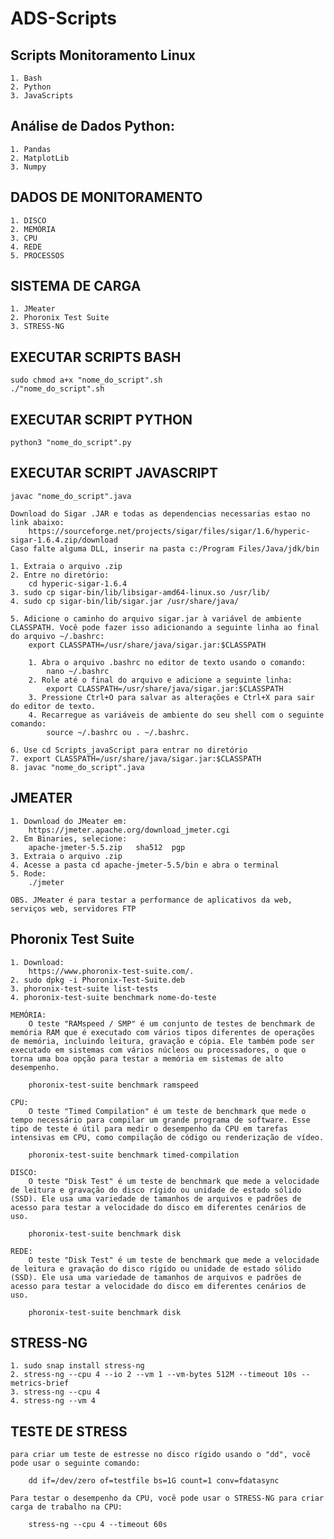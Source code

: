 # ADS-Scripts
## Scripts Monitoramento Linux 
    1. Bash 
    2. Python 
    3. JavaScripts 
    
## Análise de Dados Python: 
    1. Pandas
    2. MatplotLib
    3. Numpy

## DADOS DE MONITORAMENTO 

    1. DISCO
    2. MEMÓRIA
    3. CPU
    4. REDE
    5. PROCESSOS

## SISTEMA DE CARGA

    1. JMeater
    2. Phoronix Test Suite
    3. STRESS-NG
## EXECUTAR SCRIPTS BASH

    sudo chmod a+x "nome_do_script".sh
    ./"nome_do_script".sh

## EXECUTAR SCRIPT PYTHON

    python3 "nome_do_script".py

## EXECUTAR SCRIPT JAVASCRIPT

    javac "nome_do_script".java

    Download do Sigar .JAR e todas as dependencias necessarias estao no link abaixo:
        https://sourceforge.net/projects/sigar/files/sigar/1.6/hyperic-sigar-1.6.4.zip/download
    Caso falte alguma DLL, inserir na pasta c:/Program Files/Java/jdk/bin

    1. Extraia o arquivo .zip
    2. Entre no diretório:
        cd hyperic-sigar-1.6.4
    3. sudo cp sigar-bin/lib/libsigar-amd64-linux.so /usr/lib/
    4. sudo cp sigar-bin/lib/sigar.jar /usr/share/java/

    5. Adicione o caminho do arquivo sigar.jar à variável de ambiente CLASSPATH. Você pode fazer isso adicionando a seguinte linha ao final do arquivo ~/.bashrc:
        export CLASSPATH=/usr/share/java/sigar.jar:$CLASSPATH

        1. Abra o arquivo .bashrc no editor de texto usando o comando:
            nano ~/.bashrc
        2. Role até o final do arquivo e adicione a seguinte linha:
            export CLASSPATH=/usr/share/java/sigar.jar:$CLASSPATH
        3. Pressione Ctrl+O para salvar as alterações e Ctrl+X para sair do editor de texto.
        4. Recarregue as variáveis de ambiente do seu shell com o seguinte comando:
            source ~/.bashrc ou . ~/.bashrc.

    6. Use cd Scripts_javaScript para entrar no diretório
    7. export CLASSPATH=/usr/share/java/sigar.jar:$CLASSPATH
    8. javac "nome_do_script".java

## JMEATER

    1. Download do JMeater em:
        https://jmeter.apache.org/download_jmeter.cgi
    2. Em Binaries, selecione:
        apache-jmeter-5.5.zip 	sha512 	pgp
    3. Extraia o arquivo .zip
    4. Acesse a pasta cd apache-jmeter-5.5/bin e abra o terminal
    5. Rode:
        ./jmeter

    OBS. JMeater é para testar a performance de aplicativos da web, serviços web, servidores FTP

## Phoronix Test Suite
    1. Download:
        https://www.phoronix-test-suite.com/.
    2. sudo dpkg -i Phoronix-Test-Suite.deb
    3. phoronix-test-suite list-tests
    4. phoronix-test-suite benchmark nome-do-teste

    MEMÓRIA:
        O teste "RAMspeed / SMP" é um conjunto de testes de benchmark de memória RAM que é executado com vários tipos diferentes de operações de memória, incluindo leitura, gravação e cópia. Ele também pode ser executado em sistemas com vários núcleos ou processadores, o que o torna uma boa opção para testar a memória em sistemas de alto desempenho.

        phoronix-test-suite benchmark ramspeed

    CPU:
        O teste "Timed Compilation" é um teste de benchmark que mede o tempo necessário para compilar um grande programa de software. Esse tipo de teste é útil para medir o desempenho da CPU em tarefas intensivas em CPU, como compilação de código ou renderização de vídeo.

        phoronix-test-suite benchmark timed-compilation

    DISCO:
        O teste "Disk Test" é um teste de benchmark que mede a velocidade de leitura e gravação do disco rígido ou unidade de estado sólido (SSD). Ele usa uma variedade de tamanhos de arquivos e padrões de acesso para testar a velocidade do disco em diferentes cenários de uso.

        phoronix-test-suite benchmark disk

    REDE:
        O teste "Disk Test" é um teste de benchmark que mede a velocidade de leitura e gravação do disco rígido ou unidade de estado sólido (SSD). Ele usa uma variedade de tamanhos de arquivos e padrões de acesso para testar a velocidade do disco em diferentes cenários de uso.

        phoronix-test-suite benchmark disk


## STRESS-NG

    1. sudo snap install stress-ng
    2. stress-ng --cpu 4 --io 2 --vm 1 --vm-bytes 512M --timeout 10s --metrics-brief
    3. stress-ng --cpu 4 
    4. stress-ng --vm 4 

## TESTE DE STRESS

    para criar um teste de estresse no disco rígido usando o "dd", você pode usar o seguinte comando:

        dd if=/dev/zero of=testfile bs=1G count=1 conv=fdatasync

    Para testar o desempenho da CPU, você pode usar o STRESS-NG para criar carga de trabalho na CPU:

        stress-ng --cpu 4 --timeout 60s
